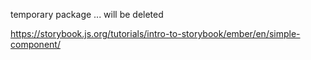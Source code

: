 temporary package ... will be deleted

https://storybook.js.org/tutorials/intro-to-storybook/ember/en/simple-component/
